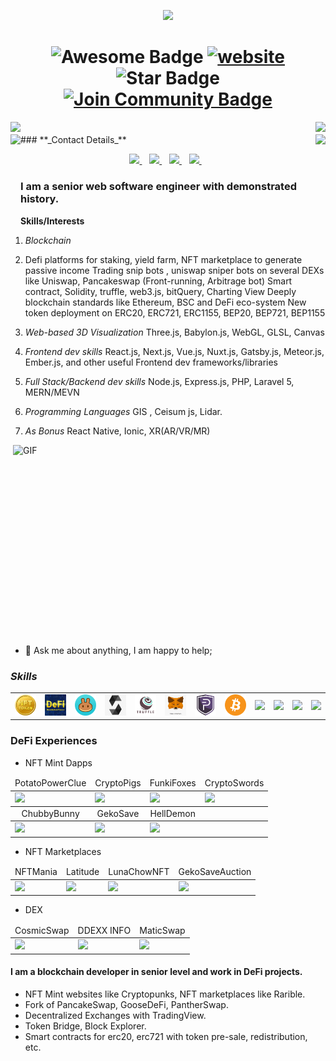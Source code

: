 <p align="center">
  <a href="https://github.com/dev0420"><img src="https://readme-typing-svg.herokuapp.com/?lines=BlockChain%20Developer;Web%20and%20Mobile%20Master;7%2B%20years%20of%20coding%20experience;Always%20learning%20new%20tech&font=Pacifico&center=true&width=650&height=120&color=58a6ff&vCenter=true&size=45%22"></a>
</p>
<p align='center'>
 <h1 align="center">
  <img src="https://cdn.rawgit.com/sindresorhus/awesome/d7305f38d29fed78fa85652e3a63e154dd8e8829/media/badge.svg" alt="Awesome Badge"/>
  <a href="/"><img src="https://img.shields.io/static/v1?label=&labelColor=505050&message=findwrk&color=%230076D6&style=flat&logo=google-chrome&logoColor=%230076D6" alt="website"/></a>
  <img src="https://img.shields.io/static/v1?label=%F0%9F%8C%9F&message=If%20Useful&style=style=flat&color=BC4E99" alt="Star Badge"/>
  <a href="https://join.skype.com/invite/zqVb0AjH4liM"><img src="https://img.shields.io/discord/733027681184251937.svg?style=flat&label=Join%20Community&color=7289DA" alt="Join Community Badge"/></a>
</h1>
<img align="left" src="https://visitor-badge.laobi.icu/badge?page_id=fairyland0926.fairyland0926" />
<img align="right" src="https://img.shields.io/github/followers/fairyland0926?label=Follow&style=social" />
<h1 align="center"></h1>
<img align="left" height="150px" src="https://github-readme-stats.vercel.app/api?username=fairyland0926&show_icons=true&theme=merko&count_private=true" />
<img align="right" height="150px" src="https://github-readme-stats.vercel.app/api/top-langs/?username=beyond7&layout=compact&theme=monokai&count_private=true">
### **_Contact Details_**
<p align='center'>
<a href="https://t.me/npng420s">
  <img src="https://img.shields.io/badge/telegram-%230077B5.svg?&style=for-the-badge&logo=telegram&logoColor=white" />
</a>&nbsp;&nbsp;
<a href="https://join.skype.com/invite/mKnpanje9">
  <img src="https://img.shields.io/badge/skype-%231DA1F3.svg?&style=for-the-badge&logo=skype&logoColor=white" />
</a>&nbsp;&nbsp;
<a href="https://discord.gg/aszUHg">
  <img src="https://img.shields.io/badge/discord-%230077B5.svg?&style=for-the-badge&logo=discord&logoColor=white" />
</a>&nbsp;&nbsp;
<a href="mailto:sike19191@gmail.com">
  <img src="https://img.shields.io/badge/email me-%231DA1F3.svg?&style=for-the-badge&logo=gmail&logoColor=white" />
</a>&nbsp;&nbsp;
</p>

### I am a senior web software engineer with demonstrated history.

**Skills/Interests**

   1. *Blockchain*  
   2.  Defi platforms for staking, yield farm, NFT marketplace to generate passive income
       Trading snip bots , uniswap sniper bots  on several DEXs like Uniswap, Pancakeswap (Front-running, Arbitrage bot)
       Smart contract, Solidity, truffle, web3.js, bitQuery, Charting View
       Deeply blockchain standards like Ethereum, BSC and DeFi eco-system 
       New token deployment on ERC20, ERC721, ERC1155, BEP20, BEP721, BEP1155
      
  2. *Web-based 3D Visualization*
      Three.js, Babylon.js, WebGL, GLSL, Canvas
  3. *Frontend dev skills* 
      React.js, Next.js, Vue.js,  Nuxt.js, Gatsby.js, Meteor.js, Ember.js, and other useful Frontend dev frameworks/libraries
  4. *Full Stack/Backend dev skills*
      Node.js, Express.js, PHP, Laravel 5, MERN/MEVN 
   5. *Programming Languages*
       GIS , Ceisum js, Lidar.
   6. *As Bonus*
      React Native, Ionic, XR(AR/VR/MR)

  <img align="right" alt="GIF" src="https://epicprogrammerassets.netlify.app/Assets/code.gif?raw=true" width="500" height="320" />

- 💬 Ask me about anything, I am happy to help;

### **_Skills_**
<table>
  <tr>
      <td><img src="https://github.com/kroim/profile/blob/master/icons/icon_nft.png?raw=true" width="200"></td>
      <td><img src="https://github.com/kroim/profile/blob/master/icons/icon_defi.png?raw=true" width="200"></td>
      <td><img src="https://github.com/kroim/profile/blob/master/icons/icon_pancake.png?raw=true" width="200"></td>
      <td><img src="https://github.com/kroim/profile/blob/master/icons/icon_solidity.png?raw=true" width="200"></td>
      <td><img src="https://github.com/kroim/profile/blob/master/icons/icon_truffle.png?raw=true" width="200"></td>
      <td><img src="https://github.com/kroim/profile/blob/master/icons/icon_metamask.png?raw=true" width="200"></td>
      <td><img src="https://github.com/kroim/profile/blob/master/icons/icon_pivx.png?raw=true" width="200"></td>
      <td><img src="https://github.com/kroim/profile/blob/master/icons/icon_bitcoin.png?raw=true" width="200"></td>
      <td><img src="https://cdn.iconscout.com/icon/free/png-128/javascript-1174950.png" width="200"></td>
      <td><img src="https://cdn.iconscout.com/icon/free/png-128/node-1174925.png" width="200"></td>
      <td><img src="https://cdn.iconscout.com/icon/free/png-128/react-1175109.png" width="200"></td>
      <td><img src="https://cdn.iconscout.com/icon/free/png-128/vue-282497.png" width="200"></td>
  </tr>  
</table>

### DeFi Experiences
- NFT Mint Dapps
<table>
    <thead align="center">
        <tr>
            <td>PotatoPowerClue</td>
            <td>CryptoPigs</td>           
            <td>FunkiFoxes</td>
            <td>CryptoSwords</td>
        </tr>
    </thead>
    <tr>
        <td>
            <a href="https://mint.potatopower.club/">
                <img src="https://github.com/dev0420/Dev420/blob/main/img/PotatoPowerClub.png?raw=true" width="200">
            </a>
        </td>
        <td>
            <a href="https://cryptopigs.one/#/">
                <img src="https://github.com/dev0420/Dev420/blob/main/img/CryptoPig.png?raw=true" width="200">
            </a>
        </td> 
        <td>
            <a href="https://funkifoxes.com/">
                <img src="https://github.com/dev0420/Dev420/blob/main/img/FunkiFoxes.png?raw=true" width="200">
            </a>
        </td>
        <td>
            <a href="https://crypto-swords.com/" target="_blank">
                <img src="https://github.com/dev0420/Dev420/blob/main/img/CryptoSwords.png?raw=true" width="200">
            </a>
        </td>                
    </tr>
    <thead align="center">
        <tr>
            <td>ChubbyBunny</td>
            <td>GekoSave</td>
            <td>HellDemon</td>
        </tr>
    </thead>
    <tr>
        <td>
            <a href="http://194.233.79.244:7005/" target="_blank">
                <img src="https://github.com/dev0420/Dev420/blob/main/img/ChubbyBunny1.png?raw=true" width="200">
            </a>
        </td>
        <td>
            <a href="https://gekosave.io/" target="_blank">
                <img src="https://github.com/dev0420/Dev420/blob/main/img/GekoSave0.png?raw=true" width="200">
            </a>
        </td>
        <td>
            <a href="https://helldemons.io/" target="_blank">
                <img src="https://github.com/dev0420/Dev420/blob/main/img/HellDemon.png?raw=true" width="200">
            </a>
        </td>                       
    </tr>   
</table>

- NFT Marketplaces
<table>
    <thead align="center">
        <tr>
            <td>NFTMania</td>
            <td>Latitude</td>
            <td>LunaChowNFT</td>
            <td>GekoSaveAuction</td>
        </tr>
    </thead>
    <tr>
        <td>
            <a href="https://nftmania.app/">
                <img src="https://github.com/dev0420/Dev420/blob/main/img/nftmania.png?raw=true" width="200">
            </a>
        </td>        
        <td>
            <a href="https://latitud.art/">
                <img src="https://github.com/dev0420/Dev420/blob/main/img/latitud.png?raw=true" width="200">
            </a>
        </td> 
        <td>
            <a href="http://209.145.53.68:5000">
                <img src="https://github.com/dev0420/Dev420/blob/main/img/LunachowNFT.png?raw=true" width="200">
            </a>
        </td> 
        <td>
            <a href="https://gekosave.io/marketplace">
                <img src="https://github.com/dev0420/Dev420/blob/main/img/GekoSave1.png?raw=true" width="200">
            </a>
        </td>     
    </tr>
</table>

- DEX
<table>
<thead align="center">
        <tr>
            <td>CosmicSwap</td>
            <td>DDEXX INFO</td>
            <td>MaticSwap</td>  
        </tr>
    </thead>
    <tr>
        <td>
            <a href="https://app.cosmicswap.finance/">
                <img src="https://github.com/dev0420/Dev420/blob/main/img/cosmicswap.png?raw=true" width="200">
            </a>
        </td>          
        <td>
            <a href="http://analytics.ddexx.io">
                <img src="https://github.com/dev0420/Dev420/blob/main/img/ddexinfo.png?raw=true" width="200">
            </a>
        </td>   
        <td>
            <a href="https://maticfront.web.app/farms">
                <img src="https://github.com/dev0420/Dev420/blob/main/img/maticswap.png?raw=true" width="200">
            </a>
        </td> 
    </tr>  
</table>

#### I am a blockchain developer in senior level and work in DeFi projects.
- NFT Mint websites like Cryptopunks, NFT marketplaces like Rarible.
- Fork of PancakeSwap, GooseDeFi, PantherSwap.
- Decentralized Exchanges with TradingView.
- Token Bridge, Block Explorer.
- Smart contracts for erc20, erc721 with token pre-sale, redistribution, etc.

